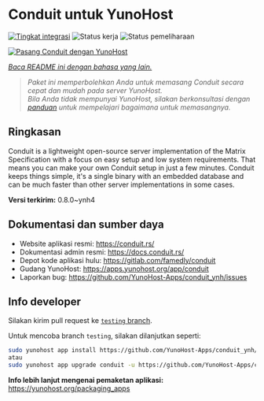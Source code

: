 <!--
N.B.: README ini dibuat secara otomatis oleh <https://github.com/YunoHost/apps/tree/master/tools/readme_generator>
Ini TIDAK boleh diedit dengan tangan.
-->

# Conduit untuk YunoHost

[![Tingkat integrasi](https://dash.yunohost.org/integration/conduit.svg)](https://ci-apps.yunohost.org/ci/apps/conduit/) ![Status kerja](https://ci-apps.yunohost.org/ci/badges/conduit.status.svg) ![Status pemeliharaan](https://ci-apps.yunohost.org/ci/badges/conduit.maintain.svg)

[![Pasang Conduit dengan YunoHost](https://install-app.yunohost.org/install-with-yunohost.svg)](https://install-app.yunohost.org/?app=conduit)

*[Baca README ini dengan bahasa yang lain.](./ALL_README.md)*

> *Paket ini memperbolehkan Anda untuk memasang Conduit secara cepat dan mudah pada server YunoHost.*  
> *Bila Anda tidak mempunyai YunoHost, silakan berkonsultasi dengan [panduan](https://yunohost.org/install) untuk mempelajari bagaimana untuk memasangnya.*

## Ringkasan

Conduit is a lightweight open-source server implementation of the Matrix Specification with a focus on easy setup and low system requirements. That means you can make your own Conduit setup in just a few minutes.
Conduit keeps things simple, it's a single binary with an embedded database and can be much faster than other server implementations in some cases.

**Versi terkirim:** 0.8.0~ynh4
## Dokumentasi dan sumber daya

- Website aplikasi resmi: <https://conduit.rs/>
- Dokumentasi admin resmi: <https://docs.conduit.rs/>
- Depot kode aplikasi hulu: <https://gitlab.com/famedly/conduit>
- Gudang YunoHost: <https://apps.yunohost.org/app/conduit>
- Laporkan bug: <https://github.com/YunoHost-Apps/conduit_ynh/issues>

## Info developer

Silakan kirim pull request ke [`testing` branch](https://github.com/YunoHost-Apps/conduit_ynh/tree/testing).

Untuk mencoba branch `testing`, silakan dilanjutkan seperti:

```bash
sudo yunohost app install https://github.com/YunoHost-Apps/conduit_ynh/tree/testing --debug
atau
sudo yunohost app upgrade conduit -u https://github.com/YunoHost-Apps/conduit_ynh/tree/testing --debug
```

**Info lebih lanjut mengenai pemaketan aplikasi:** <https://yunohost.org/packaging_apps>
